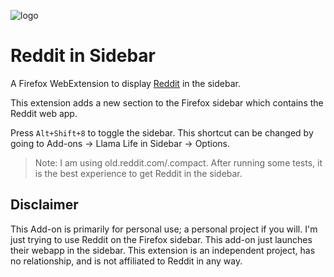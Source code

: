 ![logo](/icons/icon1_96.png)

# Reddit in Sidebar

A Firefox WebExtension to display [Reddit](old.reddit.com/.compact) in the sidebar.

This extension adds a new section to the Firefox sidebar which contains the Reddit web app.

Press `Alt+Shift+8` to toggle the sidebar. This shortcut can be changed by going to Add-ons -> Llama Life in Sidebar -> Options.

> Note: I am using old.reddit.com/.compact. After running some tests, it is the best experience to get Reddit in the sidebar.

## Disclaimer

This Add-on is primarily for personal use; a personal project if you will. I'm just trying to use Reddit on the Firefox sidebar. This add-on just launches their webapp in the sidebar. This extension is an independent project, has no relationship, and is not affiliated to Reddit in any way.
